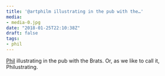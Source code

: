 ```yaml
---
title: '@artphilm illustrating in the pub with the…'
media:
- media-0.jpg
date: "2018-01-25T22:10:38Z"
draft: false
tags:
- phil
---
```

[Phil](/tags/phil) illustrating in the pub with the Brats. Or, as we like to call it, Philustrating.
